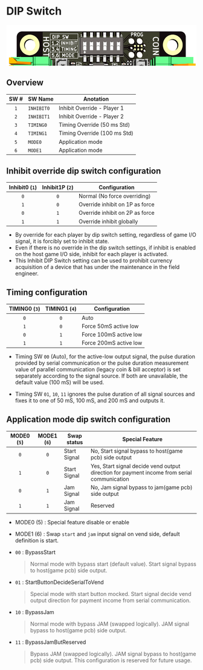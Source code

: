 <!--
SPDX-FileCopyrightText: © 2023 Jinwoo Park (pmnxis@gmail.com)

SPDX-License-Identifier: MIT OR Apache-2.0
-->

# DIP Switch

<img src="images/dipsw_0v4.png" width="508" height="108">
<br/>

## Overview

| **SW #** | **SW Name** | Anotation |
| :-------: | -----------| --------- |
| `1`       | `INHIBIT0` | Inhibit Override - Player 1 |
| `2`       | `INHIBIT1` | Inhibit Override - Player 2 |
| `3`       | `TIMING0`  | Timing Override (50 ms Std) |
| `4`       | `TIMING1`  | Timing Override (100 ms Std) |
| `5`       | `MODE0`    | Application mode |
| `6`       | `MODE1`    | Application mode |

## Inhibit override dip switch configuration

| Inhibit0 (`1`)| Inhibit1P (`2`)| Configuration                   |
| :-----------: | :-----------: | ------------------------------- |
| `0`           |  `0`          | Normal (No force overriding)    |
| `1`           |  `0`          | Override inhibit on 1P as force |
| `0`           |  `1`          | Override inhibit on 2P as force |
| `1`           |  `1`          | Override inhibit globally       |

- By override for each player by dip switch setting, regardless of game I/O signal,
it is forcibly set to inhibit state.
- Even if there is no override in the dip switch settings,
if inhibit is enabled on the host game I/O side, inhibit for each player is activated.
- This Inhibit DIP Switch setting can be used to prohibit currency acquisition
of a device that has under the maintenance in the field engineer.

## Timing configuration

| TIMING0 (`3`) | TIMING1 (`4`) | Configuration                 |
| :-----------: | :-----------: | ----------------------------- |
| `0`           |  `0`          | Auto                          |
| `1`           |  `0`          | Force 50mS active low         |
| `0`           |  `1`          | Force 100mS active low        |
| `1`           |  `1`          | Force 200mS active low        |

- Timing SW `00` (Auto), for the active-low output signal,
 the pulse duration provided by serial communication or
 the pulse duration measurement value of parallel communication (legacy coin & bill acceptor)
 is set separately according to the signal source.
 If both are unavailable, the default value (100 mS) will be used.

- Timing SW `01`, `10`, `11` ignores the pulse duration of all signal sources and
 fixes it to one of 50 mS, 100 mS, and 200 mS and outputs it.

## Application mode dip switch configuration

| MODE0 (`5`) | MODE1 (`6`) | Swap status  | Special Feature                                       |
| :---------: | :---------: | ------------ | ----------------------------------------------------- |
| `0`         |  `0`        | Start Signal | No, Start signal bypass to host(game pcb) side output |
| `1`         |  `0`        | Start Signal | Yes, Start signal decide vend output direction for payment income from serial communication |
| `0`         |  `1`        | Jam Signal   | No, Jam signal bypass to jam(game pcb) side output    |
| `1`         |  `1`        | Jam Signal   | Reserved                                              |

- MODE0 (5) : Special feature disable or enable
- MODE1 (6) : Swap `start` and `jam` input signal on vend side, default definition is start.

- `00` : BypassStart
    > Normal mode with bypass start (default value). Start signal bypass to host(game pcb) side output.

- `01` : StartButtonDecideSerialToVend
    > Special mode with start button mocked.
    > Start signal decide vend output direction for payment income from serial communication.

- `10` : BypassJam
    > Normal mode with bypass JAM (swapped logically). JAM signal bypass to host(game pcb) side output.

- `11` : BypassJamButReserved
    > Bypass JAM (swapped logically). JAM signal bypass to host(game pcb) side output.
    > This configuration is reserved for future usage.
